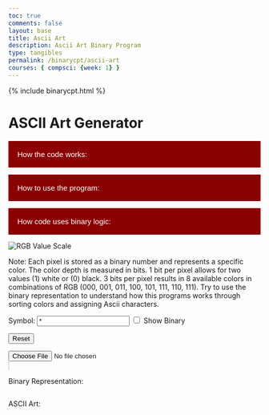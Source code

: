 ```yaml
---
toc: true
comments: false
layout: base
title: Ascii Art
description: Ascii Art Binary Program
type: tangibles
permalink: /binarycpt/ascii-art 
courses: { compsci: {week: 1} }
---
```


{% include binarycpt.html %}

<style>
   #asciiOutput {
    background-color: black;
    color: white;
   }
</style>

# ASCII Art Generator 

<body>
<!-- Collapsible button -->
<button type="button" class="collapsible">How the code works:</button>

<!-- Collapsible content with a textarea -->
<div class="content collapsible-content">
    <textarea placeholder="text">1. Select an image.
2. Resize and draw the image on a canvas.
3. Convert RGB values of each pixel to binary.
4. Determine whether each pixel is part of the foreground or background.
5. Generate ASCII characters based on the determination.
6. Display the ASCII art.</textarea>
</div>

<button type="button" class="collapsible">How to use the program:</button>

<!-- Collapsible content with a textarea -->
<div class="content collapsible-content">
    <textarea placeholder="text">Choose a simple image with a clear focus, maybe like a certain character or shape in a basic background.</textarea>
    <textarea placeholder="text">After uploading the image, watch the creation of unique ascii art fold upon your eyes...</textarea>
</div>

<button type="button" class="collapsible">How code uses binary logic:</button>

<!-- Collapsible content with a textarea -->
<div class="content collapsible-content">
    <textarea placeholder="text">The process involves handling the selected image, drawing it on a canvas, and converting RGB values to ASCII characters.</textarea>
    <textarea placeholder="text">The program converts the RGB values of each pixel in the image to binary and uses specific criteria (a threshold of 4) to determine whether a pixel should be represented as a foreground or background character in the ASCII art. Additionally, if the binary value of the pixel starts with 1, it is automatically defined in the foreground. These values are represented with an *astrix*, and background values are given a blank space as shown below:</textarea>
</div>

<!-- JavaScript for collapsible functionality -->
<script>
    var coll = document.getElementsByClassName("collapsible");
    var i;

    for (i = 0; i < coll.length; i++) {
        coll[i].addEventListener("click", function() {
            this.classList.toggle("active");
            var content = this.nextElementSibling;
            if (content.style.display === "block") {
                content.style.display = "none";
            } else {
                content.style.display = "block";
            }
        });
    }
</script>
</body>
<style>
    /* Style the button that is used to open and close the collapsible content */
    .collapsible {
        background-color: #8B0000;
        color: white;
        cursor: pointer;
        padding: 18px;
        width: 100%;
        border: none;
        text-align: left;
        outline: none;
        font-size: 15px;
    }
    /* Add a background color to the button if it is clicked on (add the .active class with JS), and when you move the mouse over it (hover) */
    .active, .collapsible:hover {
        background-color: #006400;
        transition-delay: 0.01s;
    }
    /* Style the collapsible content. Note: hidden by default */
    .content {
        padding: 0 18px;
        display: none;
        overflow: hidden;
        background-color: #f1f1f1;
    }
    /* Style the textarea inside the collapsible content */
    .collapsible-content textarea {
        width: 100%;
        height: 100px;
        box-sizing: border-box;
        margin-top: 10px;
    }
</style>

![RGB Value Scale](https://cdn.discordapp.com/attachments/1174540464951676969/1181990120941965423/colors.png?ex=65831115&is=65709c15&hm=bdf3b5d3df9106adee12d25a498147d4c4a9d4b11627ab13a673d0ce93ed91e7&)

Note: Each pixel is stored as a binary number and represents a specific color. The color depth is measured in bits. 1 bit per pixel allows for two values (1) white or (0) black. 3 bits per pixel results in 8 available colors in combinations of RGB (000, 001, 011, 100, 101, 111, 110, 111). Try to use the binary representation to understand how this programs works through sorting colors and assigning Ascii characters.

<!-- Symbol input for ASCII art -->
<label>
    Symbol: <input type="text" id="symbolInput" value="*">
</label>

<!-- Toggle button for ASCII and Binary -->
<label>
    <input type="checkbox" id="toggleCheckbox" onchange="toggleDisplay()"> Show Binary
</label>

<!-- Reset button -->
<button onclick="resetArt()">Reset</button>

<!-- Input element for selecting an image file -->
<input type="file" id="imageInput" accept="image/*">

<!-- Container for displaying the original image -->
<div id="imageContainer">
    <canvas id="originalCanvas" style="border:1px solid #ddd;" width="300" height="300"></canvas>
</div>

<!-- Explanation for users -->
<div id="explanationContainer">
    <p>Binary Representation:</p>
    <pre id="binaryOutput"></pre>
    <p>ASCII Art:</p>
    <pre id="asciiOutput"></pre>
</div>

<script>
    // Event listener for changes in the selected image file
    document.getElementById('imageInput').addEventListener('change', handleImage);

    // Function to handle the selected image file
    function handleImage() {
        const input = document.getElementById('imageInput');
        const originalCanvas = document.getElementById('originalCanvas');
        const asciiOutput = document.getElementById('asciiOutput');
        const binaryOutput = document.getElementById('binaryOutput');

        // Create an Image object
        const img = new Image();

        // Event handler when the image is loaded
        img.onload = function () {
            // Draw the original image on the canvas
            drawOriginalImage(img, originalCanvas);

            // Generate ASCII art from the image with the specified symbol
            const symbolInput = document.getElementById('symbolInput').value;
            const asciiArt = imageToAscii(img, symbolInput);
            asciiOutput.innerHTML = asciiArt;

            // Display binary representation
            const binaryRepresentation = imageToBinary(img);
            binaryOutput.innerHTML = binaryRepresentation;
        };

        // Read the selected file as a data URL and set it as the source of the Image object
        const file = input.files[0];
        const reader = new FileReader();
        reader.onload = function (e) {
            img.src = e.target.result;
        };

        reader.readAsDataURL(file);
    }

    // Function to draw the original image on the canvas
    function drawOriginalImage(img, canvas) {
        const ctx = canvas.getContext('2d');

        // Clear the canvas
        ctx.clearRect(0, 0, canvas.width, canvas.height);

        // Calculate the aspect ratio for resizing
        const aspectRatio = img.width / img.height;

        // Set the maximum width and height for the displayed image
        const maxWidth = 300;
        const maxHeight = 300;

        // Calculate the new width and height while maintaining the aspect ratio
        let newWidth = maxWidth;
        let newHeight = maxWidth / aspectRatio;

        if (newHeight > maxHeight) {
            newHeight = maxHeight;
            newWidth = maxHeight * aspectRatio;
        }

        // Center the image on the canvas
        const x = (canvas.width - newWidth) / 2;
        const y = (canvas.height - newHeight) / 2;

        // Draw the image on the canvas
        ctx.drawImage(img, x, y, newWidth, newHeight);
    }
    
    // Function to generate ASCII art from the image
function imageToAscii(img, symbol = '*') {
    // Create a temporary canvas and get its 2D rendering context
    const canvas = document.createElement('canvas');
    const ctx = canvas.getContext('2d');

    // Define the width for the ASCII output
    const outputWidth = 100;

    // Calculate the new width and height based on the original image dimensions
    const aspectRatio = img.width / img.height;
    const newWidth = Math.min(outputWidth, img.width);
    const newHeight = Math.floor(newWidth / aspectRatio);

    // Set the canvas dimensions
    canvas.width = newWidth;
    canvas.height = newHeight;

    // Draw the resized image on the canvas
    ctx.drawImage(img, 0, 0, newWidth, newHeight);

    // Get the pixel data from the canvas
    const imageData = ctx.getImageData(0, 0, newWidth, newHeight).data;

    // Initialize the string for storing ASCII art
    let asciiArt = '';

    // Process each pixel in the image
    for (let i = 0; i < imageData.length; i += 4) {
        // Convert RGB values to binary
        const binaryR = imageData[i].toString(2).padStart(8, '0');
        const binaryG = imageData[i + 1].toString(2).padStart(8, '0');
        const binaryB = imageData[i + 2].toString(2).padStart(8, '0');

        // Combine binary values to form a single binary string
        const binaryValue = binaryR + binaryG + binaryB;

        // Use specific criteria to determine background or foreground
        const char = isForeground(binaryValue) ? symbol : ' ';

        // Append the character to the ASCII art string
        asciiArt += char;

        // Add a line break at the end of each row
        if ((i / 4 + 1) % newWidth === 0) {
            asciiArt += '\n';
        }
    }

    // Return the generated ASCII art
    return asciiArt;
}

 // Function to generate binary representation from the image
    function imageToBinary(img) {
        const canvas = document.createElement('canvas');
        const ctx = canvas.getContext('2d');

        // Set the canvas dimensions
        canvas.width = img.width;
        canvas.height = img.height;

        // Draw the image on the canvas
        ctx.drawImage(img, 0, 0, img.width, img.height);

        // Get the pixel data from the canvas
        const imageData = ctx.getImageData(0, 0, img.width, img.height).data;

        // Initialize the string for storing binary representation
        let binaryRepresentation = '';

        // Process each pixel in the image
        for (let i = 0; i < imageData.length; i += 4) {
            // Convert RGB values to binary
            const binaryR = imageData[i].toString(2).padStart(8, '0');
            const binaryG = imageData[i + 1].toString(2).padStart(8, '0');
            const binaryB = imageData[i + 2].toString(2).padStart(8, '0');

            // Combine binary values to form a single binary string
            const binaryValue = binaryR + binaryG + binaryB;

            // Add a space between each group of 8 bits for better readability
            binaryRepresentation += binaryValue.match(/.{1,8}/g).join(' ') + ' ';

            // Add a line break at the end of each row
            if ((i / 4 + 1) % img.width === 0) {
                binaryRepresentation += '\n';
            }
        }

        // Return the generated binary representation
        return binaryRepresentation;
    }

    // Function to determine foreground based on binary value
    function isForeground(binaryValue) {
        
        return binaryValue.startsWith('1');
    }

// Toggle between ASCII and Binary
    function toggleDisplay() {
        const asciiOutput = document.getElementById('asciiOutput');
        const binaryOutput = document.getElementById('binaryOutput');
        const toggleCheckbox = document.getElementById('toggleCheckbox');

        if (toggleCheckbox.checked) {
            asciiOutput.style.display = 'none';
            binaryOutput.style.display = 'block';
        } else {
            asciiOutput.style.display = 'block';
            binaryOutput.style.display = 'none';
        }
    }

// Reset the displayed image and ASCII art
    function resetArt() {
        const originalCanvas = document.getElementById('originalCanvas');
        const asciiOutput = document.getElementById('asciiOutput');
        const binaryOutput = document.getElementById('binaryOutput');
        const imageInput = document.getElementById('imageInput');
        const symbolInput = document.getElementById('symbolInput');

        // Clear the canvas
        const ctx = originalCanvas.getContext('2d');
        ctx.clearRect(0, 0, originalCanvas.width, originalCanvas.height);

        // Clear ASCII and Binary outputs
        asciiOutput.innerHTML = '';
        binaryOutput.innerHTML = '';

        // Reset image input value
        imageInput.value = '';

        // Reset symbol input value
        symbolInput.value = '';
    }
</script>
